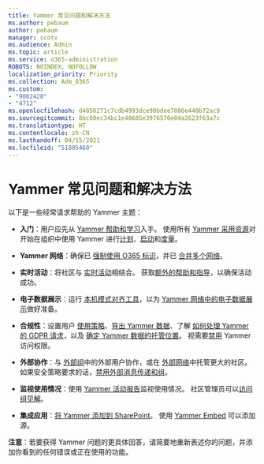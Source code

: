 ```yaml
---
title: Yammer 常见问题和解决方法
ms.author: pebaum
author: pebaum
manager: scotv
ms.audience: Admin
ms.topic: article
ms.service: o365-administration
ROBOTS: NOINDEX, NOFOLLOW
localization_priority: Priority
ms.collection: Adm_O365
ms.custom:
- "9002428"
- "4712"
ms.openlocfilehash: d4856271c7cdb4993dce90bdee7086e440b72ac9
ms.sourcegitcommit: 8bc60ec34bc1e40685e3976576e04a2623f63a7c
ms.translationtype: HT
ms.contentlocale: zh-CN
ms.lasthandoff: 04/15/2021
ms.locfileid: "51805460"
---
```

# <a name="yammer-common-issues-and-resolutions"></a>Yammer 常见问题和解决方法

以下是一些经常请求帮助的 Yammer 主题：

- **入门**：用户应先从 [Yammer 帮助和学习](https://support.office.com/yammer)入手。 使用所有 [Yammer 采用资源](https://aka.ms/yamresources)对开始在组织中使用 Yammer 进行[计划](https://aka.ms/YamSuccessGuide)、[启动](https://aka.ms/YamLaunchPlaybook)和[度量](https://aka.ms/YamMeasureSuccesGuide)。 

- **Yammer 网络**：确保已 [强制使用 O365 标识](https://docs.microsoft.com/yammer/configure-your-yammer-network/enforce-office-365-identity)，并已 [合并多个网络](https://docs.microsoft.com/yammer/configure-your-yammer-network/consolidate-multiple-yammer-networks)。 

- **实时活动**：将社区与 [实时活动](https://docs.microsoft.com/yammer/manage-yammer-groups/yammer-live-events)相结合。 获取[额外的帮助和指导](https://resources.techcommunity.microsoft.com/live-events/assistance/)，以确保活动成功。 

- **电子数据展示**：运行 [本机模式对齐工具](https://docs.microsoft.com/yammer/configure-your-yammer-network/overview-native-mode)，以为 [Yammer 网络中的电子数据展示](https://docs.microsoft.com/yammer/manage-security-and-compliance/overview-of-ediscovery)做好准备。 

- **合规性**：设置用户 [使用策略](https://docs.microsoft.com/yammer/manage-security-and-compliance/set-up-a-usage-policy)、[导出 Yammer 数据](https://docs.microsoft.com/yammer/manage-security-and-compliance/export-yammer-enterprise-data)、了解 [如何处理 Yammer 的 GDPR 请求](https://docs.microsoft.com/yammer/manage-security-and-compliance/gdpr-requests-in-yammer-enterprise)，以及 [确定 Yammer 数据的托管位置](https://docs.microsoft.com/yammer/manage-security-and-compliance/data-residency)。 视需要[禁用](https://docs.microsoft.com/yammer/manage-yammer-users/turn-off-user-access) Yammer 访问权限。

- **外部协作**：与 [外部组](https://docs.microsoft.com/yammer/work-with-external-users/create-and-manage-external-groups)中的外部用户协作，或在 [外部网络](https://docs.microsoft.com/yammer/work-with-external-users/create-and-manage-an-external-network)中托管更大的社区。 如果安全策略要求的话，[禁用外部消息传递和组](https://docs.microsoft.com/yammer/work-with-external-users/disable-external-messaging)。

- **监视使用情况**：使用 [Yammer 活动报告](https://docs.microsoft.com/microsoft-365/admin/activity-reports/yammer-activity-report)监视使用情况。 社区管理员可以[访问组见解](https://support.office.com/article/view-group-insights-in-yammer-73f9fa6d-d442-4f25-9194-d5317c9328ab)。

- **集成应用**：[将 Yammer 添加到 SharePoint](https://docs.microsoft.com/yammer/integrate-yammer-with-other-apps/embed-a-feed-into-a-sharepoint-site)。 使用 [Yammer Embed](https://developer.yammer.com/docs/embed) 可以添加源。 

**注意**：若要获得 Yammer 问题的更具体回答，请简要地重新表述你的问题，并添加你看到的任何错误或正在使用的功能。
